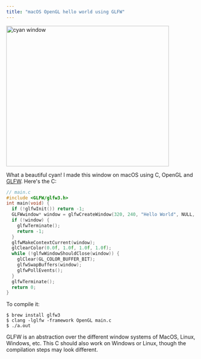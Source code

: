 ```yaml
---
title: "macOS OpenGL hello world using GLFW"
---
```


<img alt="cyan window" src="{% link assets/2017-10-14/window.png %}" style="width: 432px; height: 374px;"/>

What a beautiful cyan!
I made this window on macOS using C, OpenGL and [GLFW](http://www.glfw.org/).
Here's the C:

```c
// main.c
#include <GLFW/glfw3.h>
int main(void) {
  if (!glfwInit()) return -1;
  GLFWwindow* window = glfwCreateWindow(320, 240, "Hello World", NULL, NULL);
  if (!window) {
    glfwTerminate();
    return -1;
  }
  glfwMakeContextCurrent(window);
  glClearColor(0.0f, 1.0f, 1.0f, 1.0f);
  while (!glfwWindowShouldClose(window)) {
    glClear(GL_COLOR_BUFFER_BIT);
    glfwSwapBuffers(window);
    glfwPollEvents();
  }
  glfwTerminate();
  return 0;
}
```

To compile it:

```
$ brew install glfw3
$ clang -lglfw -framework OpenGL main.c
$ ./a.out
```

GLFW is an abstraction over the different window systems of MacOS, Linux, Windows, etc.
This C should also work on Windows or Linux,
though the compilation steps may look different.
